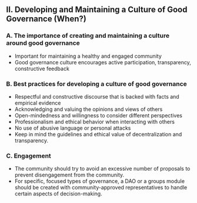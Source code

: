 ## II. Developing and Maintaining a Culture of Good Governance (When?)

### A. The importance of creating and maintaining a culture around good governance
* Important for maintaining a healthy and engaged community
* Good governance culture encourages active participation, transparency, constructive feedback

### B. Best practices for developing a culture of good governance
* Respectful and constructive discourse that is backed with facts and empirical evidence
* Acknowledging and valuing the opinions and views of others
* Open-mindedness and willingness to consider different perspectives
* Professionalism and ethical behavior when interacting with others
* No use of abusive language or personal attacks
* Keep in mind the guidelines and ethical value of decentralization and transparency.

### C. Engagement
* The community should try to avoid an excessive number of proposals to prevent disengagement from the community. 
* For specific, focused types of governance, a DAO or a groups module should be created with community-approved representatives to handle certain aspects of decision-making.
